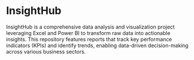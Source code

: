 # InsightHub
InsightHub is a comprehensive data analysis and visualization project leveraging Excel and Power BI to transform raw data into actionable insights. This repository features reports that track key performance indicators (KPIs) and identify trends, enabling data-driven decision-making across various business sectors.
